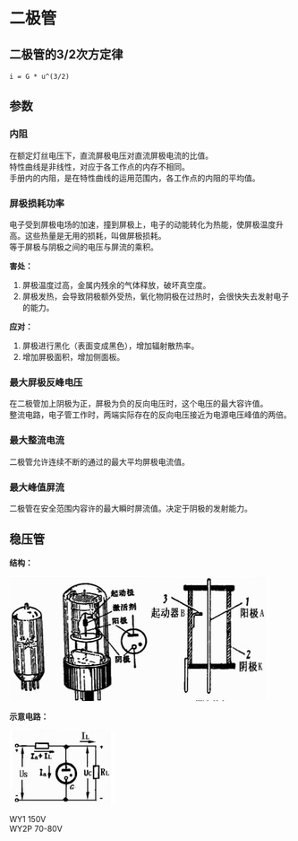 # 二极管

## 二极管的3/2次方定律

    i = G * u^(3/2)

## 参数

### 内阻
在额定灯丝电压下，直流屏极电压对直流屏极电流的比值。  
特性曲线是非线性，对应于各工作点的内存不相同。  
手册内的内阻，是在特性曲线的运用范围内，各工作点的内阻的平均值。

### 屏极损耗功率
电子受到屏极电场的加速，撞到屏极上，电子的动能转化为热能，使屏极温度升高。这些热量是无用的损耗，叫做屏极损耗。  
等于屏极与阴极之间的电压与屏流的乘积。  

**害处：**
1. 屏极温度过高，金属内残余的气体释放，破坏真空度。
2. 屏极发热，会导致阴极额外受热，氧化物阴极在过热时，会很快失去发射电子的能力。

**应对：**
1. 屏极进行黑化（表面变成黑色），增加辐射散热率。
2. 增加屏极面积，增加侧面板。

### 最大屏极反峰电压
在二极管加上阴极为正，屏极为负的反向电压时，这个电压的最大容许值。  
整流电路，电子管工作时，两端实际存在的反向电压接近为电源电压峰值的两倍。

### 最大整流电流
二极管允许连续不断的通过的最大平均屏极电流值。

### 最大峰值屏流
二极管在安全范围内容许的最大瞬时屏流值。决定于阴极的发射能力。

## 稳压管
**结构：**

![](../../../Image/a/ad.png)

**示意电路：**

![](../../../Image/a/ae.png)

WY1   150V  
WY2P    70-80V
